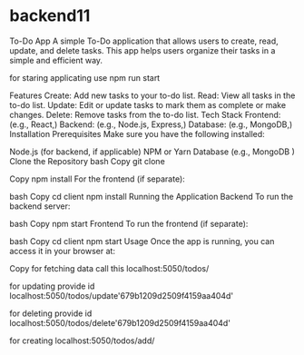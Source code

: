 # backend11


To-Do App
A simple To-Do application that allows users to create, read, update, and delete tasks. This app helps users organize their tasks in a simple and efficient way.

for staring applicating use npm run start

Features
Create: Add new tasks to your to-do list.
Read: View all tasks in the to-do list.
Update: Edit or update tasks to mark them as complete or make changes.
Delete: Remove tasks from the to-do list.
Tech Stack
Frontend: (e.g., React,)
Backend: (e.g., Node.js, Express,)
Database: (e.g., MongoDB,)
Installation
Prerequisites
Make sure you have the following installed:

Node.js (for backend, if applicable)
NPM or Yarn
Database (e.g., MongoDB )
Clone the Repository
bash
Copy
git clone 

Copy
npm install
For the frontend (if separate):

bash
Copy
cd client
npm install
Running the Application
Backend
To run the backend server:

bash
Copy
npm start
Frontend
To run the frontend (if separate):

bash
Copy
cd client
npm start
Usage
Once the app is running, you can access it in your browser at:

Copy
for fetching data 
call this localhost:5050/todos/

for updating provide id
localhost:5050/todos/update'679b1209d2509f4159aa404d'

for deleting provide id
localhost:5050/todos/delete'679b1209d2509f4159aa404d'

for creating 
localhost:5050/todos/add/
